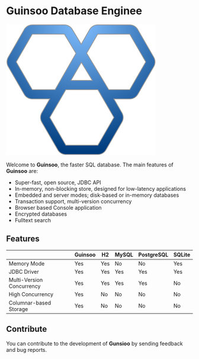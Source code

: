 # Guinsoo Database Enginee

![logo](../public/gunsioo.svg)

Welcome to **Guinsoo**, the faster SQL database. The main features of **Guinsoo** are:
* Super-fast, open source, JDBC API
* In-memory, non-blocking store, designed for low-latency applications
* Embedded and server modes; disk-based or in-memory databases
* Transaction support, multi-version concurrency
* Browser based Console application
* Encrypted databases
* Fulltext search


## Features

| | Guinsoo | H2 | MySQL | PostgreSQL | SQLite |
| ----  | ---- | ---- | ---- | ---- | ---- |
| Memory Mode | Yes | Yes | No | No | Yes |
| JDBC Driver | Yes | Yes | Yes | Yes | Yes |
| Multi-Version Concurrency | Yes | Yes | Yes | Yes | No |
| High Concurrency | Yes | No | No | No | No |
| Columnar-based Storage | Yes | No | No | No | No |



## Contribute

You can contribute to the development of **Gunsioo** by sending feedback and bug reports.